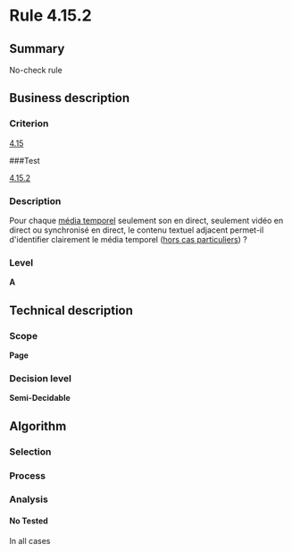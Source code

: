 # Rule 4.15.2

## Summary

No-check rule

## Business description

### Criterion

[4.15](http://references.modernisation.gouv.fr/sites/default/files/RGAA3_RC2-1/referentiel_technique.htm#crit-4-15)

###Test

[4.15.2](http://references.modernisation.gouv.fr/sites/default/files/RGAA3_RC2-1/referentiel_technique.htm#test-4-15-2)

### Description

Pour chaque <a href="http://references.modernisation.gouv.fr/sites/default/files/RGAA3_RC2-1/glossaire.htm#mMediaTemp">m&eacute;dia temporel</a> seulement son en direct, seulement vid&eacute;o en direct ou synchronis&eacute; en direct, le contenu textuel adjacent permet-il d'identifier clairement le m&eacute;dia temporel (<a href="http://references.modernisation.gouv.fr/sites/default/files/RGAA3_RC2-1/cas_particulier.htm#cpCrit4-15" title="Cas particuliers pour le crit&egrave;re 4.15">hors cas particuliers</a>) ?

### Level

**A**

## Technical description

### Scope

**Page**

### Decision level

**Semi-Decidable**

## Algorithm

### Selection

### Process

### Analysis

#### No Tested 

In all cases
